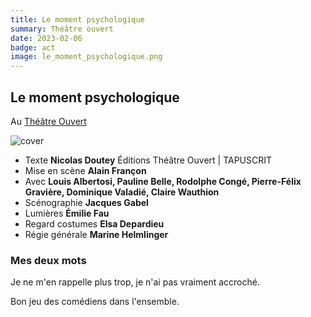 ```yaml
---
title: Le moment psychologique
summary: Théâtre ouvert
date: 2023-02-06
badge: act
image: le_moment_psychologique.png
---
```


## Le moment psychologique

Au [Théâtre Ouvert](http://www.theatre-ouvert.com/spectacle/le-moment-psychologique-2/#:~:text=%C2%AB%20Le%20Moment%20psychologique%20est%20une,r%C3%AAve%20de%20politique%2C%20une%20utopie.)

![cover](/static/images/act/le_moment_psychologique.png)

* Texte **Nicolas Doutey** Éditions Théâtre Ouvert | TAPUSCRIT
* Mise en scène **Alain Françon**
* Avec **Louis Albertosi, Pauline Belle, Rodolphe Congé, Pierre-Félix Gravière, Dominique Valadié, Claire Wauthion**
* Scénographie **Jacques Gabel**
* Lumières **Émilie Fau**
* Regard costumes **Elsa Depardieu**
* Régie générale **Marine Helmlinger**

### Mes deux mots

Je ne m'en rappelle plus trop, je n'ai pas vraiment accroché.

Bon jeu des comédiens dans l'ensemble.
